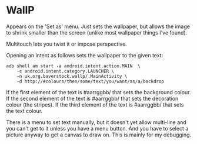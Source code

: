 # WallP
Appears on the 'Set as' menu. Just sets the wallpaper, but allows the image to shrink smaller than the screen (unlike most wallpaper things I've found).

Multitouch lets you twist it or impose perspective.

Opening an intent as follows sets the wallpaper to the given text:

    adb shell am start -a android.intent.action.MAIN  \
        -c android.intent.category.LAUNCHER \
        -n uk.org.baverstock.wallp/.MainActivity \
        -d http://#colours/then/some/text/you/want/as/a/backdrop

If the first element of the text is #aarrggbb/ that sets the background colour.
If the second element of the text is #aarrggbb/ that sets the decoration colour (the stripes).
If the third element of the text is #aarrggbb/ that sets the text colour.

There is a menu to set text manually, but it doesn't yet allow multi-line and you can't get to it unless you have a menu button. And you have to select a picture anyway to get a canvas to draw on. This is mainly for my debugging.
